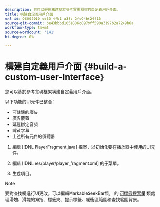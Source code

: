 ```yaml
---
description: 您可以輕鬆構建基於參考實現框架的自定義用戶介面。
title: 構建自定義用戶介面
exl-id: 96008010-cd63-4fb1-a3fc-2fc94b624413
source-git-commit: be43bbbd1051886c8979ff590a3197b2a7249b6a
workflow-type: tm+mt
source-wordcount: '141'
ht-degree: 0%

---
```


# 構建自定義用戶介面 {#build-a-custom-user-interface}

您可以基於參考實現框架構建自定義用戶介面。

以下功能的UI元件已整合：

* 可點擊的廣告
* 廣告覆蓋
* 延遲綁定音頻
* 隱藏字幕
* 上述所有元件的偵聽器

1. 編輯 [!DNL PlayerFragment.java] 檔案，以初始化要在播放器中使用的UI元件。

1. 編輯 [!DNL res/player/player_fragment.xml] 的子菜單。
1. 生成項目。

>[!NOTE]
>
>要對查找欄進行UI更改，可以編輯MarkableSeekBar類。 的 [可標籤搜索欄](https://help.adobe.com/en_US/primetime/api/reference_implementation/android/javadoc/com/adobe/primetime/reference/ui/player/MarkableSeekBar.html) 類處理滑塊、滑塊的拇指、標籤夾、提示標籤、緩衝區範圍和查找範圍背景。
